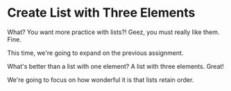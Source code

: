 # Create List with Three Elements

What? You want more practice with lists?! Geez, you must really like them. Fine.

This time, we're going to expand on the previous assignment.

What's better than a list with one element? A list with three elements. Great!

We're going to focus on how wonderful it is that lists retain order.
